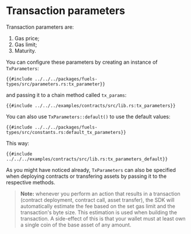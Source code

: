 # Transaction parameters

Transaction parameters are:

1. Gas price;
2. Gas limit;
3. Maturity.

You can configure these parameters by creating an instance of `TxParameters`:

```rust,ignore
{{#include ../../../packages/fuels-types/src/parameters.rs:tx_parameter}}
```

and passing it to a chain method called `tx_params`:

```rust,ignore
{{#include ../../../examples/contracts/src/lib.rs:tx_parameters}}
```

You can also use `TxParameters::default()` to use the default values:

```rust,ignore
{{#include ../../../packages/fuels-types/src/constants.rs:default_tx_parameters}}
```

This way:

```rust,ignore
{{#include ../../../examples/contracts/src/lib.rs:tx_parameters_default}}
```

As you might have noticed already, `TxParameters` can also be specified when deploying contracts or transfering assets by passing it to the respective methods.

> **Note:** whenever you perform an action that results in a transaction (contract deployment, contract call, asset transfer), the SDK will automatically estimate the fee based on the set gas limit and the transaction's byte size. This estimation is used when building the transaction. A side-effect of this is that your wallet must at least own a single coin of the base asset of any amount.
